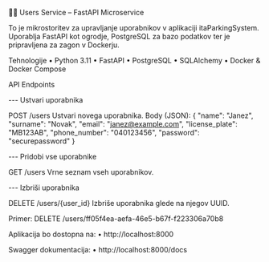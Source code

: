 🧑‍💻 Users Service – FastAPI Microservice

To je mikrostoritev za upravljanje uporabnikov v aplikaciji itaParkingSystem. Uporablja FastAPI kot ogrodje, PostgreSQL za bazo podatkov ter je pripravljena za zagon v Dockerju.

Tehnologije
	•	Python 3.11
	•	FastAPI
	•	PostgreSQL
	•	SQLAlchemy
	•	Docker & Docker Compose

API Endpoints

--- Ustvari uporabnika

POST /users
Ustvari novega uporabnika.
Body (JSON):
{
  "name": "Janez",
  "surname": "Novak",
  "email": "janez@example.com",
  "license_plate": "MB123AB",
  "phone_number": "040123456",
  "password": "securepassword"
}

--- Pridobi vse uporabnike

GET /users
Vrne seznam vseh uporabnikov.

--- Izbriši uporabnika

DELETE /users/{user_id}
Izbriše uporabnika glede na njegov UUID.

Primer:
DELETE /users/ff05f4ea-aefa-46e5-b67f-f223306a70b8

Aplikacija bo dostopna na:
	•	http://localhost:8000

Swagger dokumentacija:
	•	http://localhost:8000/docs
